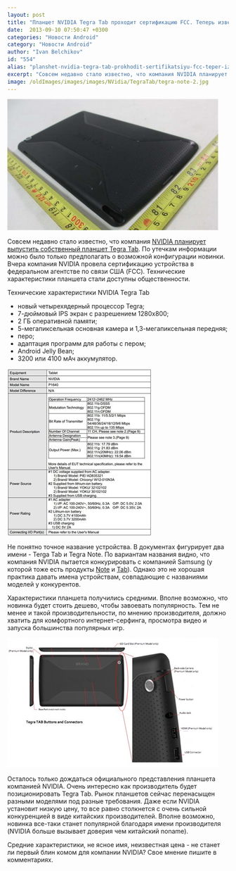 ```yaml
---
layout: post
title: "Планшет NVIDIA Tegra Tab проходит сертификацию FCC. Теперь известны все характеристики"
date:  2013-09-10 07:50:47 +0300
categories: "Новости Android"
category: "Новости Android"
author: "Ivan Belchikov"
id: "554"
alias: "planshet-nvidia-tegra-tab-prokhodit-sertifikatsiyu-fcc-teper-izvestny-vse-kharakteristiki"
excerpt: "Совсем недавно стало известно, что компания NVIDIA планирует выпустить собственный планшет Tegra Tab. По утечкам информации можно было только предполагать о возможной конфигурации новинки. Вчера компания NVIDIA провела сертификацию устройства в федеральном агентстве по связи США (FCC). Технические характеристики планшета стали доступны общественности.  "
image: /oldImages/images/images/NVidia/TegraTab/tegra-note-2.jpg
---
```

<img src="/oldImages/images/images/NVidia/TegraTab/tegra-note-2.jpg" alt="Nvidia Tegra Tab" />

Совсем недавно стало известно, что компания <a href="index.php?option=com_content&amp;view=article&amp;id=510&amp;catid=8&amp;Itemid=102">NVIDIA планирует выпустить собственный планшет Tegra Tab</a>. По утечкам информации можно было только предполагать о возможной конфигурации новинки. Вчера компания NVIDIA провела сертификацию устройства в федеральном агентстве по связи США (FCC). Технические характеристики планшета стали доступны общественности.  


Технические характеристики NVIDIA Tegra Tab

<ul>
<li>новый четырехядерный процессор Tegra;</li>
<li>7-дюймовый IPS экран с разрешением 1280x800;</li>
<li>2 ГБ оперативной памяти;</li>
<li>5-мегапиксельная основная камера и 1,3-мегапиксельная передняя;</li>
<li>перо;</li>
<li>адаптация программ для работы с пером;</li>
<li>Android Jelly Bean;</li>
<li>3200 или 4100 мАч аккумулятор.</li>
</ul>
<img src="/oldImages/images/images/NVidia/TegraTab/tegra-tab-certification.jpg" alt="Сертификация Tegra Tab" />

Не понятно точное название устройства. В документах фигурирует два имени - Terga Tab и Tegra Note. По вариантам названия видно, что компания NVIDIA пытается конкурировать с компанией Samsung (у которой тоже есть продукты <a href="index.php?option=com_content&amp;view=article&amp;id=295&amp;catid=8&amp;Itemid=102">Note</a> и <a href="index.php?option=com_content&amp;view=article&amp;id=380&amp;catid=8&amp;Itemid=102">Tab</a>). Однако это не хорошая практика давать имена устройствам, совпадающие с названиями моделей у конкурентов.

Характеристики планшета получились средними. Вполне возможно, что новинка будет стоить дешево, чтобы завоевать популярность. Тем не менее и такой производительности, по мнению производителя, должно хватить для комфортного интернет-серфинга, просмотра видео и запуска большинства популярных игр.

<img src="/oldImages/images/images/NVidia/TegraTab/tegra-note-1.jpg" alt="Terga Note" />

Осталось только дождаться официального представления планшета компанией NVIDIA. Очень интересно как производитель будет позиционировать Tegra Tab. Рынок планшетов сейчас перенасыщен разными моделями под разные требования. Даже если NVIDIA установит низкую цену, то все равно столкнется с очень сильной конкуренцией в виде китайских производителей. Вполне возможно, новинка все-таки станет популярной благодаря имени производителя (NVIDIA больше вызывает доверия чем китайский noname).

Средние характеристики, не ясное имя, неизвестная цена - не станет ли первый блин комом для компании NVIDIA? Свое мнение пишите в комментариях.
